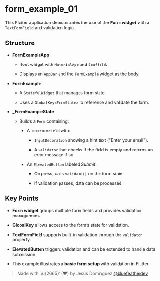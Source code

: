 # form_example_01

This Flutter application demonstrates the use of the **Form widget** with a `TextFormField` and validation logic.

## Structure

- **FormExampleApp**

  - Root widget with `MaterialApp` and `Scaffold`.
  
  - Displays an `AppBar` and the `FormExample` widget as the body.

- **FormExample**

  - A `StatefulWidget` that manages form state.
  
  - Uses a `GlobalKey<FormState>` to reference and validate the form.

- **_FormExampleState**

  - Builds a `Form` containing:
  
    - A `TextFormField` with:
    
      - `InputDecoration` showing a hint text ("Enter your email").
      
      - A `validator` that checks if the field is empty and returns an error message if so.
    - An `ElevatedButton` labeled *Submit*:
    
      - On press, calls `validate()` on the form state.
      
      - If validation passes, data can be processed.

## Key Points

- **Form widget** groups multiple form fields and provides validation management.

- **GlobalKey<FormState>** allows access to the form’s state for validation.
- **TextFormField** supports built-in validation through the `validator` property.
- **ElevatedButton** triggers validation and can be extended to handle data submission.
- This example illustrates a **basic form setup** with validation in Flutter.

> Made with '\u{2665}' (♥) by Jesús Domínguez [@bluefeatherdev](https://github.com/bluefeatherdev)

